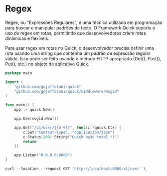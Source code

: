 # Regex

Regex, ou "Expressões Regulares", é uma técnica utilizada em programação para buscar e manipular padrões de texto. O Framework Quick suporta o uso de regex em rotas, permitindo que desenvolvedores criem rotas dinâmicas e flexíveis.

Para usar regex em rotas no Quick, o desenvolvedor precisa definir uma rota usando uma string que contenha um padrão de expressão regular válido. Isso pode ser feito usando o método HTTP apropriado (Get(), Post(), Put(), etc.) no objeto de aplicativo Quick.

```go
package main

import (
	"github.com/gojeffotoni/quick"
	"github.com/gojeffotoni/quick/middleware/msgid"
)

func main() {
	app := quick.New()

	app.Use(msgid.New())

	app.Get("/v1/user/{[0-9]}", func(c *quick.Ctx) {
		c.Set("Content-Type", "application/json")
		c.Status(200).String("Quick ação total!!!")
		return
	})

	app.Listen("0.0.0.0:8080")
}
```
```go
curl --location --request GET 'http://localhost:8080/v1/user' \
```